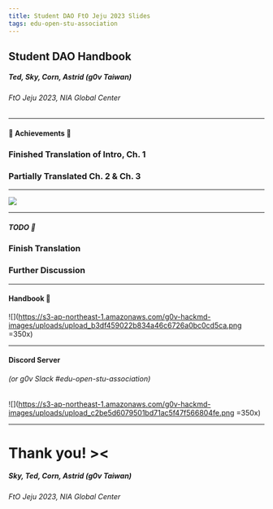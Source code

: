 ```yaml
---
title: Student DAO FtO Jeju 2023 Slides
tags: edu-open-stu-association
---
```


## Student DAO Handbook
##### Ted, Sky, Corn, Astrid (g0v Taiwan)
###### FtO Jeju 2023, NIA Global Center

---

#### 🎉 Achievements 🎉
### Finished Translation of Intro, Ch. 1
### Partially Translated Ch. 2 & Ch. 3

---

![](https://s3-ap-northeast-1.amazonaws.com/g0v-hackmd-images/uploads/upload_00badd3b4679229e91e15960ea99fbdb.png)

---

##### TODO 📝
### Finish Translation
### Further Discussion

---

#### Handbook 📖

![](https://s3-ap-northeast-1.amazonaws.com/g0v-hackmd-images/uploads/upload_b3df459022b834a46c6726a0bc0cd5ca.png =350x)

---

#### Discord Server
###### (or g0v Slack #edu-open-stu-association)

![](https://s3-ap-northeast-1.amazonaws.com/g0v-hackmd-images/uploads/upload_c2be5d6079501bd71ac5f47f566804fe.png =350x)

---

# Thank you! ><
##### Sky, Ted, Corn, Astrid (g0v Taiwan)
###### FtO Jeju 2023, NIA Global Center